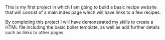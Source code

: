This is my first project in which I am going to build a basic recipe website that will consist of a main index page which will have links to a few recipes. 

By completing this project I will have demonstrated my skills to create a HTML file including the basic boiler template, as well as add further details such as links to other pages.